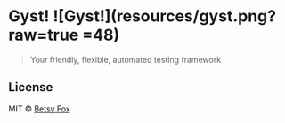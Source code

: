 # Gyst! ![Gyst!](resources/gyst.png?raw=true =48)

> Your friendly, flexible, automated testing framework



## License

MIT © [Betsy Fox](https://github.com/cottonflop/gyst)
